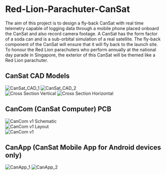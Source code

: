 # Red-Lion-Parachuter-CanSat
The aim of this project is to design a fly-back CanSat with real time telemetry capable of logging data through a mobile phone placed onboard the CanSat and also record camera footage. A CanSat has the form factor of a soda can and is a sub-orbital simulation of a real satellite. The fly-back component of the CanSat will ensure that it will fly back to the launch site. To honour the Red Lion parachuters who perform annually at the national day parade in Singapore, the exterior of this CanSat will be themed like a Red Lion parachuter.

## CanSat CAD Models
![CanSat_CAD_1](https://github.com/devKarthikRaj/Red-Lion-Parachuter-CanSat/assets/52725875/7bf4916f-5a73-49c0-a251-5a09a3524bec)
![CanSat_CAD_2](https://github.com/devKarthikRaj/Red-Lion-Parachuter-CanSat/assets/52725875/660f25b1-235a-455e-985b-f7cf936696aa) <br>
![Cross Section Vertical](https://github.com/devKarthikRaj/Red-Lion-Parachuter-CanSat/assets/52725875/5ac49200-2bfe-4bc2-ad6a-7b4fe186f5cf)
![Cross Section Horizontal](https://github.com/devKarthikRaj/Red-Lion-Parachuter-CanSat/assets/52725875/82b82195-0e7f-4842-bc9e-e71b5cdefd2f)
<br>
## CanCom (CanSat Computer) PCB
![CanCom v1 Schematic](https://github.com/devKarthikRaj/Red-Lion-Parachuter-CanSat/assets/52725875/1bee3d20-d1f2-4ddb-9134-6bc55d4cf0b0) <br>
![CanCom v1 Layout](https://github.com/devKarthikRaj/Red-Lion-Parachuter-CanSat/assets/52725875/97adbc51-e84b-47f1-af3c-41c3973d0d42) <br>
![CanCom v1](https://github.com/devKarthikRaj/Red-Lion-Parachuter-CanSat/assets/52725875/d71fdcc6-b1bd-43b9-aa40-a39fe1fb75a7) <br>

## CanApp (CanSat Mobile App for Android devices only)
![CanApp_1](https://github.com/devKarthikRaj/Red-Lion-Parachuter-CanSat/assets/52725875/ae706335-670f-4b05-8ec3-852e7a885975)
![CanApp_2](https://github.com/devKarthikRaj/Red-Lion-Parachuter-CanSat/assets/52725875/114d4462-4b83-4ed4-b226-d62cf92e905c)
